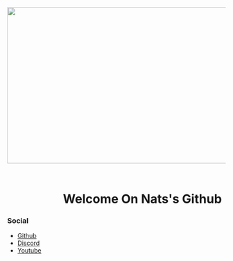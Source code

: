 <h2 style="text-align: center;"><strong><img src="https://thumbs.gfycat.com/CluelessFirmKrill-size_restricted.gif" alt="" width="720" height="360" />&nbsp; </strong></h2>

<h1 style="text-align: center;"><strong>&nbsp;&nbsp;&nbsp;&nbsp;&nbsp;&nbsp;&nbsp;&nbsp;&nbsp;&nbsp;&nbsp;&nbsp;&nbsp;&nbsp;&nbsp;&nbsp;&nbsp Welcome On Nats's Github</strong></h1>

### Social

- [Github](https://github.com/NatsIsHereeeeee)
- [Discord](https://discord.gg/wPGWZndF)
- [Youtube](https://youtube.com/channel/UC7KMFrYHQzmXCbomARoP9zg)






